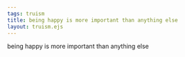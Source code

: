 ```yaml
---
tags: truism
title: being happy is more important than anything else
layout: truism.ejs
---
```


being happy is more important than anything else